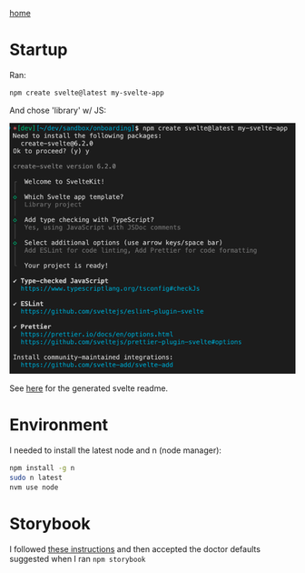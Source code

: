 [home](./../README.md)
# Startup

Ran:
```sh
npm create svelte@latest my-svelte-app
```

And chose 'library' w/ JS:

![options chosen](create-screenshot.png)

See [here](./svelte-readme.md) for the generated svelte readme.

# Environment

I needed to install the latest node and n (node manager):

```sh
npm install -g n
sudo n latest
nvm use node
```

# Storybook

I followed [these instructions](https://chatgpt.com/share/49c7aadd-c5de-4686-b519-180d8f0d6e39)
and then accepted the doctor defaults suggested when I ran `npm storybook`